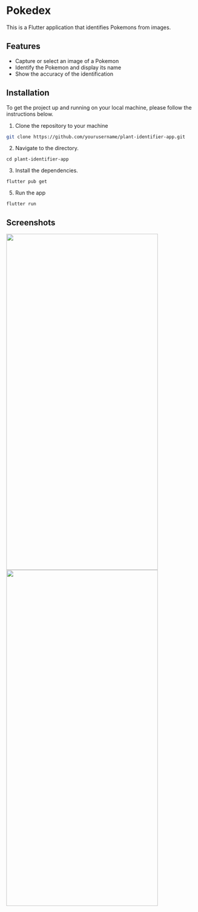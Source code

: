 # Pokedex

This is a Flutter application that identifies Pokemons from images.

## Features

- Capture or select an image of a Pokemon
- Identify the Pokemon and display its name
- Show the accuracy of the identification

## Installation

To get the project up and running on your local machine, please follow the instructions below.

1. Clone the repository to your machine

```bash
git clone https://github.com/yourusername/plant-identifier-app.git
```

2. Navigate to the directory.
  ```
cd plant-identifier-app
```
3. Install the dependencies.
 ```
flutter pub get
 ```
5. Run the app
```
flutter run
```

## Screenshots
<p float="left">
<img src= "https://github.com/explooo/pokedex/assets/56884990/4ab50ba0-4378-4b57-b650-4d62941d9b55" width = 400 height = 888/>
<img src = "https://github.com/explooo/pokedex/assets/56884990/6d740eed-a739-4bf9-9e08-57d84423e61b" width = 400 height = 888/>
</p>
